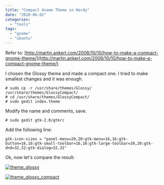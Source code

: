 ```yaml
---
title: "Compact Gnome Theme in Hardy"
date: "2010-06-02"
categories: 
  - "tools"
tags: 
  - "gnome"
  - "ubuntu"
---
```


Refer to: [http://martin.ankerl.com/2008/10/10/how-to-make-a-compact-gnome-theme/](http://martin.ankerl.com/2008/10/10/how-to-make-a-compact-gnome-theme/)

I chosen the Glossy theme and made a compact one. I tried to make smallest changes and it was enough.

```
# sudo cp -r /usr/share/themes/Glossy/ /usr/share/themes/GlossyCompact/
# cd /usr/share/themes/GlossyCompact/
# sudo gedit index.theme
```

Modify the name and comments, save.

```
# sudo gedit gtk-2.0/gtkrc
```

Add the following line:

```
gtk-icon-sizes = "panel-menu=20,20:gtk-menu=16,16:gtk-button=16,16:gtk-small-toolbar=16,16:gtk-large-toolbar=20,20:gtk-dnd=32,32:gtk-dialog=32,32"
```

Ok, now let's compare the result:

[![theme_glossy](images/4641411335_ebeec6b293_z.jpg)](http://www.flickr.com/photos/gonwan1985/4641411335 "theme_glossy by Binhao Qian, on Flickr")

[![theme_glossy_compact](images/4641411233_05716ff8a5_z.jpg)](http://www.flickr.com/photos/gonwan1985/4641411233 "theme_glossy_compact by Binhao Qian, on Flickr")
